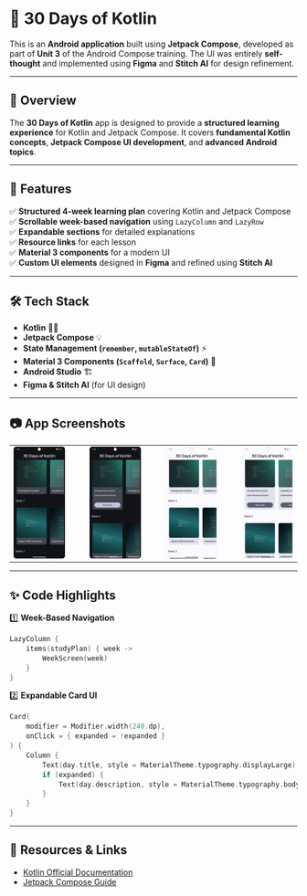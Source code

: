 # 🚀 30 Days of Kotlin

This is an **Android application** built using **Jetpack Compose**, developed as part of **Unit 3** of the Android Compose training. The UI was entirely **self-thought** and implemented using **Figma** and **Stitch AI** for design refinement.

---

## 📜 Overview
The **30 Days of Kotlin** app is designed to provide a **structured learning experience** for Kotlin and Jetpack Compose. It covers **fundamental Kotlin concepts**, **Jetpack Compose UI development**, and **advanced Android topics**.

---

## 🚀 Features
✅ **Structured 4-week learning plan** covering Kotlin and Jetpack Compose  
✅ **Scrollable week-based navigation** using `LazyColumn` and `LazyRow`  
✅ **Expandable sections** for detailed explanations  
✅ **Resource links** for each lesson  
✅ **Material 3 components** for a modern UI  
✅ **Custom UI elements** designed in **Figma** and refined using **Stitch AI**

---

## 🛠️ Tech Stack
- **Kotlin** 🧑‍💻
- **Jetpack Compose** 💡
- **State Management (`remember`, `mutableStateOf`)** ⚡
- **Material 3 Components (`Scaffold`, `Surface`, `Card`)** 🎨
- **Android Studio** 🏗️
- **Figma & Stitch AI** (for UI design)

---

## 📷 App Screenshots

<table>
  <tr>
    <td><img src=".README_images/darkhome.png" alt="Affirmation Screen 1" width="300"></td>
    <td>&nbsp;&nbsp;&nbsp;&nbsp;</td>
    <td><img src=".README_images/darkHomeExpanded.png" alt="Affirmation Screen 2" width="300"></td>
    <td>&nbsp;&nbsp;&nbsp;&nbsp;</td>
    <td><img src=".README_images/homeLight.png" alt="Affirmation Screen 3" width="300"></td>
    <td>&nbsp;&nbsp;&nbsp;&nbsp;</td>
    <td><img src=".README_images/lightHomeExpanded.png" alt="Affirmation Screen 3" width="300"></td>
  </tr>
</table>

---

## ✨ Code Highlights
1️⃣ **Week-Based Navigation**
```kotlin
LazyColumn {
    items(studyPlan) { week ->
        WeekScreen(week)
    }
}
```

2️⃣ **Expandable Card UI**
```kotlin
Card(
    modifier = Modifier.width(240.dp),
    onClick = { expanded = !expanded }
) {
    Column {
        Text(day.title, style = MaterialTheme.typography.displayLarge)
        if (expanded) {
            Text(day.description, style = MaterialTheme.typography.bodyLarge)
        }
    }
}
```

---

## 🔗 Resources & Links
- [Kotlin Official Documentation](https://kotlinlang.org)
- [Jetpack Compose Guide](https://developer.android.com/jetpack/compose)
